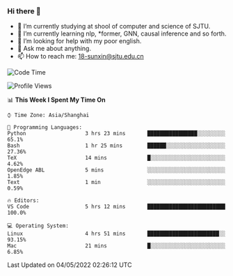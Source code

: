 ### Hi there 👋

<!--
**sunxin000/sunxin000** is a ✨ _special_ ✨ repository because its `README.md` (this file) appears on your GitHub profile.

Here are some ideas to get you started:

- 🔭 I’m currently working on ...
- 🌱 I’m currently learning ...
- 👯 I’m looking to collaborate on ...
- 🤔 I’m looking for help with ...
- 💬 Ask me about ...
- 📫 How to reach me: ...
- 😄 Pronouns: ...
- ⚡ Fun fact: ...
-->
- 🏫 I’m currently studying at shool of computer and science of SJTU.
- 🌱 I’m currently learning nlp, \*former, GNN, causal inference and so forth.
- 🤔 I’m looking for help with my poor english.
- 💬 Ask me about anything.
- 📫 How to reach me: 18-sunxin@sjtu.edu.cn
<!--START_SECTION:waka-->
![Code Time](http://img.shields.io/badge/Code%20Time-183%20hrs%2018%20mins-blue)

![Profile Views](http://img.shields.io/badge/Profile%20Views-8-blue)

📊 **This Week I Spent My Time On** 

```text
⌚︎ Time Zone: Asia/Shanghai

💬 Programming Languages: 
Python                   3 hrs 23 mins       ████████████████░░░░░░░░░   65.1% 
Bash                     1 hr 25 mins        ██████░░░░░░░░░░░░░░░░░░░   27.36% 
TeX                      14 mins             █░░░░░░░░░░░░░░░░░░░░░░░░   4.62% 
OpenEdge ABL             5 mins              ░░░░░░░░░░░░░░░░░░░░░░░░░   1.85% 
Text                     1 min               ░░░░░░░░░░░░░░░░░░░░░░░░░   0.59%

🔥 Editors: 
VS Code                  5 hrs 12 mins       █████████████████████████   100.0%

💻 Operating System: 
Linux                    4 hrs 51 mins       ███████████████████████░░   93.15% 
Mac                      21 mins             █░░░░░░░░░░░░░░░░░░░░░░░░   6.85%

```


 Last Updated on 04/05/2022 02:26:12 UTC
<!--END_SECTION:waka-->
